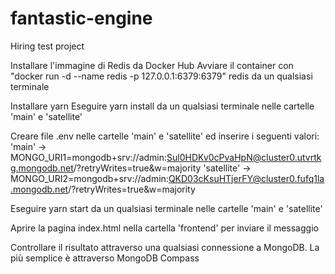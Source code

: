 # fantastic-engine
Hiring test project

Installare l'immagine di Redis da Docker Hub
Avviare il container con "docker run -d --name redis -p 127.0.0.1:6379:6379" redis da un qualsiasi terminale

Installare yarn
Eseguire yarn install da un qualsiasi terminale nelle cartelle 'main' e 'satellite'

Creare file .env nelle cartelle 'main' e 'satellite' ed inserire i seguenti valori:
'main' -> MONGO_URI1=mongodb+srv://admin:Sul0HDKv0cPvaHpN@cluster0.utvrtkg.mongodb.net/?retryWrites=true&w=majority
'satellite' -> MONGO_URI2=mongodb+srv://admin:QKD03cKsuHTjerFY@cluster0.fufq1la.mongodb.net/?retryWrites=true&w=majority

Eseguire yarn start da un qualsiasi terminale nelle cartelle 'main' e 'satellite'

Aprire la pagina index.html nella cartella 'frontend' per inviare il messaggio

Controllare il risultato attraverso una qualsiasi connessione a MongoDB. La più semplice è attraverso MongoDB Compass